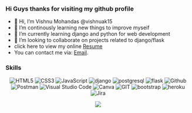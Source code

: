 


### Hi Guys thanks for visiting my github profile

- 👋 Hi, I’m Vishnu Mohandas @vishnuak15
- 👀 I’m continously learning new things to improve myseif
- 🌱 I’m currently learning django and python for web development
- 💞️ I’m looking to collaborate on projects related to django/flask
- click here to view my online [Resume](https://vishnuak15.github.io/myresume/) 
- You can contact me via: [Email](mailto:vishnuak15@gmail.com).




  




### Skills
<p align="center">
<img alt="HTML5" src="https://img.shields.io/badge/html5-%23fca9ae.svg?style=for-the-badge&logo=HTML5&logoColor=orange&color=white"/>
<img alt="CSS3" src="https://img.shields.io/badge/css3-%23ffd2ce.svg?style=for-the-badge&logo=css3&logoColor=blue&color=white"/>
<img alt="JavaScript" src="https://img.shields.io/badge/javascript-%23e4626b.svg?style=for-the-badge&logo=javascript&logoColor=yellow&color=white"/>
<img alt="django" src="https://img.shields.io/badge/django-%23f2ca61.svg?style=for-the-badge&logo=django&logoColor=darkgreen&color=white"/>
<img alt="postgresql" src="https://img.shields.io/badge/postgresql-%23f2ca61.svg?style=for-the-badge&logo=postgresql&logoColor=black&color=white"/>
<img alt="flask" src="https://img.shields.io/badge/flask-%23f2ca61.svg?style=for-the-badge&logo=flask&logoColor=black&color=white"/>
<img alt="Github" src="https://img.shields.io/badge/github-%23e4626b.svg?style=for-the-badge&logo=github&logoColor=140200&color=white"/>
<img alt="Postman" src="https://img.shields.io/badge/Postman-%23e4626b.svg?style=for-the-badge&logo=Postman&logoColor=orange&color=white"/>
<img alt="Visual Studio Code" src="https://img.shields.io/badge/Visual Studio Code-f2ca61.svg?style=for-the-badge&logo=visual-studio-code&logoColor=blue&color=white"/>
<img alt="Canva" src="https://img.shields.io/badge/Canva-f2ca61.svg?style=for-the-badge&logo=canva&logoColor=319DA0&color=white"/>
<img alt="GIT" src="https://img.shields.io/badge/git-f2ca61.svg?style=for-the-badge&logo=git&logoColor=orange&color=white"/>
<img alt="bootstrap" src="https://img.shields.io/badge/bootstrap-f2ca61.svg?style=for-the-badge&logo=bootstrap&logoColor=darkviolet&color=white"/>
<img alt="heroku" src="https://img.shields.io/badge/heroku-f2ca61.svg?style=for-the-badge&logo=heroku&logoColor=darkviolet&color=white"/>
<img alt="Jira" src="https://img.shields.io/badge/jira-f2ca61.svg?style=for-the-badge&logo=jira&logoColor=blue&color=white"/>
</p>


<div align="center">
  <img src="https://github-readme-stats.vercel.app/api/top-langs/?username=vishnuak15&layout=compact" />
</div>




<!---
vishnuak15/vishnuak15 is a ✨ special ✨ repository because its `README.md` (this file) appears on your GitHub profile.
You can click the Preview link to take a look at your changes.
--->
